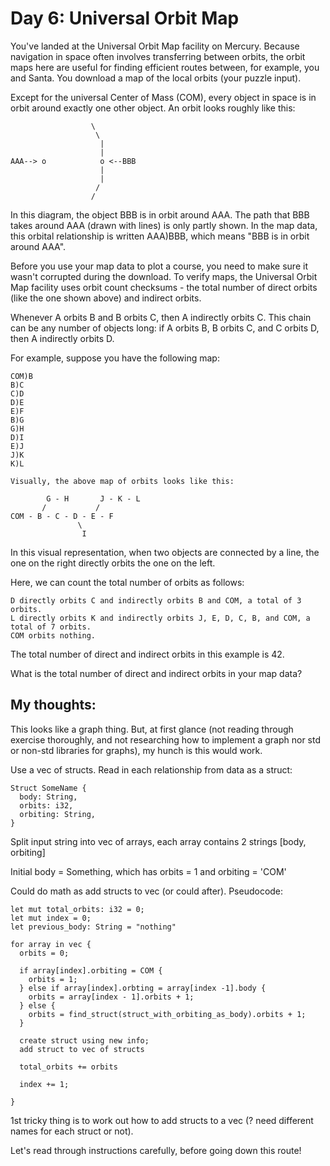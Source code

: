 # Day 6: Universal Orbit Map
  
You've landed at the Universal Orbit Map facility on Mercury. Because navigation in space often involves transferring between orbits, the orbit maps here are useful for finding efficient routes between, for example, you and Santa. You download a map of the local orbits (your puzzle input).  
  
Except for the universal Center of Mass (COM), every object in space is in orbit around exactly one other object. An orbit looks roughly like this:  
```
                  \
                   \
                    |
                    |
AAA--> o            o <--BBB
                    |
                    |
                   /
                  /
```
In this diagram, the object BBB is in orbit around AAA. The path that BBB takes around AAA (drawn with lines) is only partly shown. In the map data, this orbital relationship is written AAA)BBB, which means "BBB is in orbit around AAA".  
  
Before you use your map data to plot a course, you need to make sure it wasn't corrupted during the download. To verify maps, the Universal Orbit Map facility uses orbit count checksums - the total number of direct orbits (like the one shown above) and indirect orbits.  
  
Whenever A orbits B and B orbits C, then A indirectly orbits C. This chain can be any number of objects long: if A orbits B, B orbits C, and C orbits D, then A indirectly orbits D.  
  
For example, suppose you have the following map:  
```
COM)B
B)C
C)D
D)E
E)F
B)G
G)H
D)I
E)J
J)K
K)L
```
```
Visually, the above map of orbits looks like this:

        G - H       J - K - L
       /           /
COM - B - C - D - E - F
               \
                I
```
In this visual representation, when two objects are connected by a line, the one on the right directly orbits the one on the left.  
  
Here, we can count the total number of orbits as follows:  
  
    D directly orbits C and indirectly orbits B and COM, a total of 3 orbits.  
    L directly orbits K and indirectly orbits J, E, D, C, B, and COM, a total of 7 orbits.  
    COM orbits nothing.  
  
The total number of direct and indirect orbits in this example is 42.  
  
What is the total number of direct and indirect orbits in your map data?  

## My thoughts:
  
This looks like a graph thing. But, at first glance (not reading through exercise thoroughly, and not researching how to implement a graph nor std or non-std libraries for graphs), my hunch is this would work.  
  
Use a vec of structs. Read in each relationship from data as a struct:  
```
Struct SomeName {
  body: String,
  orbits: i32,
  orbiting: String,
}
```
Split input string into vec of arrays, each array contains 2 strings [body, orbiting]  
  
Initial body = Something, which has orbits = 1 and orbiting = 'COM'  
  
Could do math as add structs to vec (or could after).
Pseudocode:    
```
let mut total_orbits: i32 = 0;
let mut index = 0;
let previous_body: String = "nothing"

for array in vec {
  orbits = 0;
  
  if array[index].orbiting = COM {
    orbits = 1;
  } else if array[index].orbting = array[index -1].body {
    orbits = array[index - 1].orbits + 1;
  } else {
    orbits = find_struct(struct_with_orbiting_as_body).orbits + 1;
  }

  create struct using new info;
  add struct to vec of structs

  total_orbits += orbits

  index += 1;

}
```
1st tricky thing is to work out how to add structs to a vec (? need different names for each struct or not).  
  
Let's read through instructions carefully, before going down this route!  
